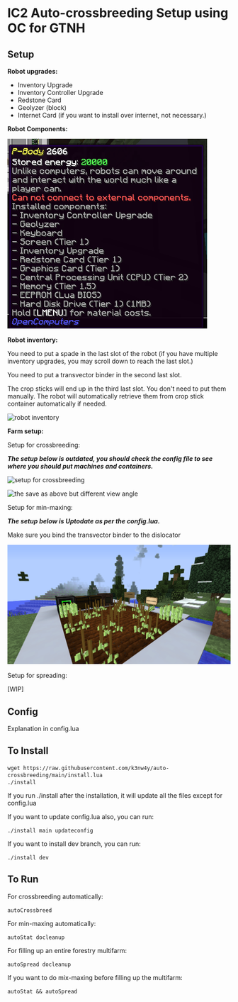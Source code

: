 # IC2 Auto-crossbreeding Setup using OC for GTNH

## Setup

**Robot upgrades:**

- Inventory Upgrade
- Inventory Controller Upgrade
- Redstone Card
- Geolyzer (block)
- Internet Card (if you want to install over internet, not necessary.)

**Robot Components:**


![Robot Components](readme_images/Basic_robo_components.png)


**Robot inventory:**

You need to put a spade in the last slot of the robot (if you have multiple inventory upgrades, you may scroll down to reach the last slot.)

You need to put a transvector binder in the second last slot.

The crop sticks will end up in the third last slot. You don't need to put them manually. The robot will automatically retrieve them from crop stick container automatically if needed.

![robot inventory](readme_images/robot-inventory.png)

**Farm setup:**

Setup for crossbreeding:

***The setup below is outdated, you should check the config file to see where you should put machines and containers.***

![setup for crossbreeding](readme_images/farm-birdview.png)

![the save as above but different view angle](readme_images/farm-normal-view.png)

Setup for min-maxing:

***The setup below is Uptodate as per the config.lua.***

Make sure you bind the transvector binder to the dislocator

![setup for min-maxing](readme_images/2021-07-29_15.01.04.png)

Setup for spreading:

\[WIP\]

## Config

Explanation in config.lua

## To Install

    wget https://raw.githubusercontent.com/k3nw4y/auto-crossbreeding/main/install.lua
    ./install

If you run ./install after the installation, it will update all the files except for config.lua

If you want to update config.lua also, you can run:

    ./install main updateconfig

If you want to install dev branch, you can run:

    ./install dev

## To Run

For crossbreeding automatically:

    autoCrossbreed

For min-maxing automatically:

    autoStat docleanup

For filling up an entire forestry multifarm:

    autoSpread docleanup

If you want to do mix-maxing before filling up the multifarm:

    autoStat && autoSpread
